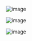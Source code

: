 ![image](https://user-images.githubusercontent.com/29029753/41693952-889a4b44-7525-11e8-977d-ecfa62c0e10e.png)

![image](https://user-images.githubusercontent.com/29029753/41693985-a69d34e4-7525-11e8-978c-fb0b52d928a1.png)

![image](https://user-images.githubusercontent.com/29029753/41694026-cf038c3a-7525-11e8-936d-13e454a00028.png)
